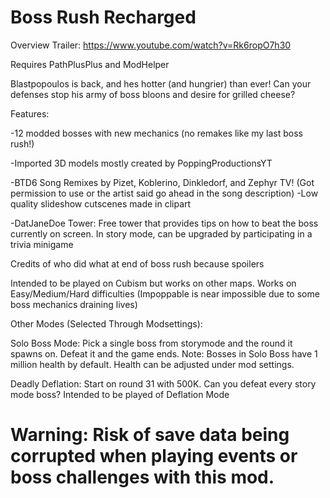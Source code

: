 # Boss Rush Recharged

Overview Trailer: https://www.youtube.com/watch?v=Rk6ropO7h30

Requires PathPlusPlus and ModHelper

Blastpopoulos is back, and hes hotter (and hungrier) than ever! Can your defenses stop his army of boss bloons and desire for grilled cheese? 

Features:

-12 modded bosses with new mechanics (no remakes like my last boss rush!)

-Imported 3D models mostly created by PoppingProductionsYT

-BTD6 Song Remixes by Pizet, Koblerino, Dinkledorf, and Zephyr TV! (Got permission to use or the artist said go ahead in the song description)
-Low quality slideshow cutscenes made in clipart

-DatJaneDoe Tower: Free tower that provides tips on how to beat the boss currently on screen. In story mode, can be upgraded by participating in a trivia minigame

Credits of who did what at end of boss rush because spoilers

Intended to be played on Cubism but works on other maps. Works on Easy/Medium/Hard difficulties (Impoppable is near impossible due to some boss mechanics draining lives)

Other Modes (Selected Through Modsettings):

Solo Boss Mode: Pick a single boss from storymode and the round it spawns on. Defeat it and the game ends.
Note: Bosses in Solo Boss have 1 million health by default. Health can be adjusted under mod settings.

Deadly Deflation: Start on round 31 with 500K. Can you defeat every story mode boss? Intended to be played of Deflation Mode 

# Warning: Risk of save data being corrupted when playing events or boss challenges with this mod.
